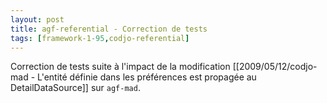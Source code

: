 ```yaml
---
layout: post
title: agf-referential - Correction de tests
tags: [framework-1-95,codjo-referential]
---
```

Correction de tests suite à l'impact de la modification [[2009/05/12/codjo-mad - L'entité définie dans les préférences est propagée au DetailDataSource]] sur ```agf-mad```.